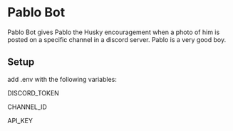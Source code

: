 # Pablo Bot
Pablo Bot gives Pablo the Husky encouragement when a photo of him is posted on a specific channel in a discord server. 
Pablo is a very good boy. 

## Setup
add .env with the following variables:

DISCORD_TOKEN 

CHANNEL_ID

API_KEY
